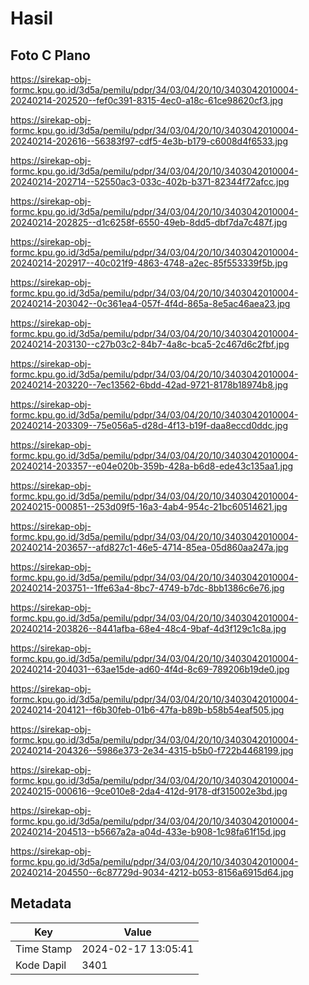 # Hasil

## Foto C Plano

https://sirekap-obj-formc.kpu.go.id/3d5a/pemilu/pdpr/34/03/04/20/10/3403042010004-20240214-202520--fef0c391-8315-4ec0-a18c-61ce98620cf3.jpg

https://sirekap-obj-formc.kpu.go.id/3d5a/pemilu/pdpr/34/03/04/20/10/3403042010004-20240214-202616--56383f97-cdf5-4e3b-b179-c6008d4f6533.jpg

https://sirekap-obj-formc.kpu.go.id/3d5a/pemilu/pdpr/34/03/04/20/10/3403042010004-20240214-202714--52550ac3-033c-402b-b371-82344f72afcc.jpg

https://sirekap-obj-formc.kpu.go.id/3d5a/pemilu/pdpr/34/03/04/20/10/3403042010004-20240214-202825--d1c6258f-6550-49eb-8dd5-dbf7da7c487f.jpg

https://sirekap-obj-formc.kpu.go.id/3d5a/pemilu/pdpr/34/03/04/20/10/3403042010004-20240214-202917--40c021f9-4863-4748-a2ec-85f553339f5b.jpg

https://sirekap-obj-formc.kpu.go.id/3d5a/pemilu/pdpr/34/03/04/20/10/3403042010004-20240214-203042--0c361ea4-057f-4f4d-865a-8e5ac46aea23.jpg

https://sirekap-obj-formc.kpu.go.id/3d5a/pemilu/pdpr/34/03/04/20/10/3403042010004-20240214-203130--c27b03c2-84b7-4a8c-bca5-2c467d6c2fbf.jpg

https://sirekap-obj-formc.kpu.go.id/3d5a/pemilu/pdpr/34/03/04/20/10/3403042010004-20240214-203220--7ec13562-6bdd-42ad-9721-8178b18974b8.jpg

https://sirekap-obj-formc.kpu.go.id/3d5a/pemilu/pdpr/34/03/04/20/10/3403042010004-20240214-203309--75e056a5-d28d-4f13-b19f-daa8eccd0ddc.jpg

https://sirekap-obj-formc.kpu.go.id/3d5a/pemilu/pdpr/34/03/04/20/10/3403042010004-20240214-203357--e04e020b-359b-428a-b6d8-ede43c135aa1.jpg

https://sirekap-obj-formc.kpu.go.id/3d5a/pemilu/pdpr/34/03/04/20/10/3403042010004-20240215-000851--253d09f5-16a3-4ab4-954c-21bc60514621.jpg

https://sirekap-obj-formc.kpu.go.id/3d5a/pemilu/pdpr/34/03/04/20/10/3403042010004-20240214-203657--afd827c1-46e5-4714-85ea-05d860aa247a.jpg

https://sirekap-obj-formc.kpu.go.id/3d5a/pemilu/pdpr/34/03/04/20/10/3403042010004-20240214-203751--1ffe63a4-8bc7-4749-b7dc-8bb1386c6e76.jpg

https://sirekap-obj-formc.kpu.go.id/3d5a/pemilu/pdpr/34/03/04/20/10/3403042010004-20240214-203826--8441afba-68e4-48c4-9baf-4d3f129c1c8a.jpg

https://sirekap-obj-formc.kpu.go.id/3d5a/pemilu/pdpr/34/03/04/20/10/3403042010004-20240214-204031--63ae15de-ad60-4f4d-8c69-789206b19de0.jpg

https://sirekap-obj-formc.kpu.go.id/3d5a/pemilu/pdpr/34/03/04/20/10/3403042010004-20240214-204121--f6b30feb-01b6-47fa-b89b-b58b54eaf505.jpg

https://sirekap-obj-formc.kpu.go.id/3d5a/pemilu/pdpr/34/03/04/20/10/3403042010004-20240214-204326--5986e373-2e34-4315-b5b0-f722b4468199.jpg

https://sirekap-obj-formc.kpu.go.id/3d5a/pemilu/pdpr/34/03/04/20/10/3403042010004-20240215-000616--9ce010e8-2da4-412d-9178-df315002e3bd.jpg

https://sirekap-obj-formc.kpu.go.id/3d5a/pemilu/pdpr/34/03/04/20/10/3403042010004-20240214-204513--b5667a2a-a04d-433e-b908-1c98fa61f15d.jpg

https://sirekap-obj-formc.kpu.go.id/3d5a/pemilu/pdpr/34/03/04/20/10/3403042010004-20240214-204550--6c87729d-9034-4212-b053-8156a6915d64.jpg


## Metadata

| Key        | Value               |
| ---------- | ------------------- |
| Time Stamp | 2024-02-17 13:05:41 |
| Kode Dapil | 3401                |



